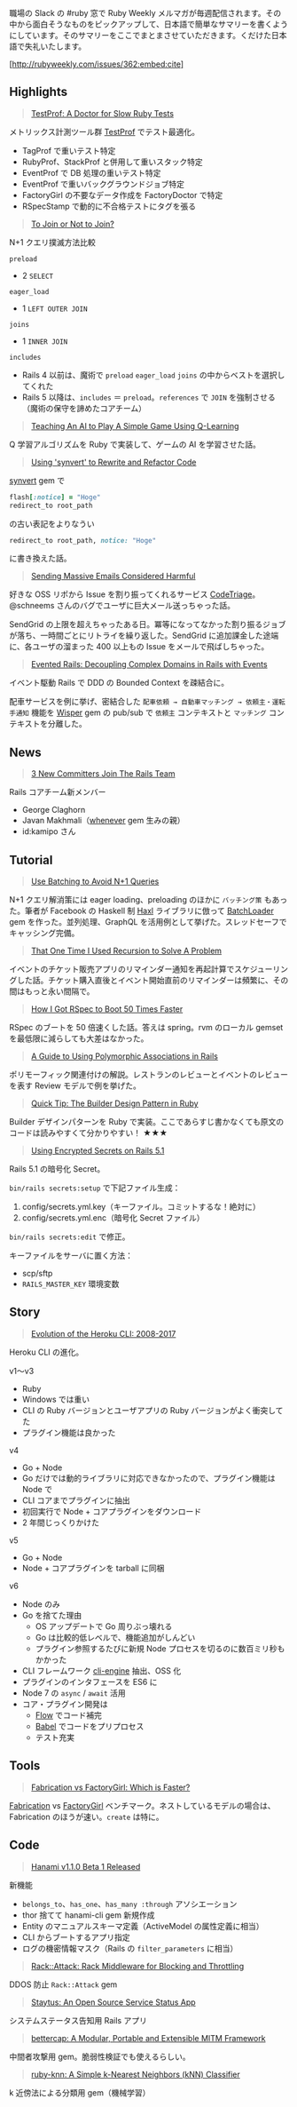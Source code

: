 職場の Slack の #ruby 窓で Ruby Weekly メルマガが毎週配信されます。その中から面白そうなものをピックアップして、日本語で簡単なサマリーを書くようにしています。そのサマリーをここでまとまさせていただきます。くだけた日本語で失礼いたします。

[http://rubyweekly.com/issues/362:embed:cite]

## Highlights

<a name="test-prof"></a>

> [TestProf: A Doctor for Slow Ruby Tests](https://evilmartians.com/chronicles/testprof-a-good-doctor-for-slow-ruby-tests)

メトリックス計測ツール群 [TestProf](https://github.com/palkan/test-prof) でテスト最適化。

- TagProf で重いテスト特定
- RubyProf、StackProf と併用して重いスタック特定
- EventProf で DB 処理の重いテスト特定
- EventProf で重いバックグラウンドジョブ特定
- FactoryGirl の不要なデータ作成を FactoryDoctor で特定
- RSpecStamp で動的に不合格テストにタグを張る

> [To Join or Not to Join?](https://goiabada.blog/to-join-or-not-to-join-an-act-of-includes-f6728fcefea3)

N+1 クエリ撲滅方法比較

`preload`

- 2 `SELECT`

`eager_load`

- 1 `LEFT OUTER JOIN`

`joins`

- 1 `INNER JOIN`

`includes`

- Rails 4 以前は、魔術で `preload` `eager_load` `joins` の中からベストを選択してくれた
- Rails 5 以降は、`includes` ＝ `preload`。`references` で `JOIN` を強制させる（魔術の保守を諦めたコアチーム）

> [Teaching An AI to Play A Simple Game Using Q-Learning](http://www.practicalai.io/teaching-ai-play-simple-game-using-q-learning/)

Q 学習アルゴリズムを Ruby で実装して、ゲームの AI を学習させた話。

> [Using 'synvert' to Rewrite and Refactor Code](https://thomasleecopeland.com/2017/08/15/automating-redirectto-flash-cleanup.html)

[synvert](https://github.com/xinminlabs/synvert) gem で

```ruby
flash[:notice] = "Hoge"
redirect_to root_path
```

の古い表記をよりなうい

```ruby
redirect_to root_path, notice: "Hoge"
```

に書き換えた話。

> [Sending Massive Emails Considered Harmful](https://www.schneems.com/2017/08/15/sending-massive-emails-considered-harmful/)

好きな OSS リポから Issue を割り振ってくれるサービス [CodeTriage](https://www.codetriage.com/)。@schneems さんのバグでユーザに巨大メール送っちゃった話。

SendGrid の上限を超えちゃったある日。冪等になってなかった割り振るジョブが落ち、一時間ごとにリトライを繰り返した。SendGrid に追加課金した途端に、各ユーザの溜まった 400 以上もの Issue をメールで飛ばしちゃった。

> [Evented Rails: Decoupling Complex Domains in Rails with Events](http://blog.carbonfive.com/2017/07/18/evented-rails-decoupling-complex-domains-in-rails-with-domain-events/)

イベント駆動 Rails で DDD の Bounded Context を疎結合に。

配車サービスを例に挙げ、密結合した `配車依頼 → 自動車マッチング → 依頼主・運転手通知` 機能を [Wisper](https://github.com/krisleech/wisper) gem の pub/sub で `依頼主` コンテキストと `マッチング` コンテキストを分離した。

## News

> [3 New Committers Join The Rails Team](http://weblog.rubyonrails.org/2017/8/15/three-new-committers/)

Rails コアチーム新メンバー

- George Claghorn
- Javan Makhmali（[whenever](https://github.com/javan/whenever) gem 生みの親）
- id:kamipo さん

## Tutorial

> [Use Batching to Avoid N+1 Queries](https://engineering.universe.com/batching-a-powerful-way-to-solve-n-1-queries-every-rubyist-should-know-24e20c6e7b94)

N+1 クエリ解消策には eager loading、preloading のほかに `バッチング策` もあった。筆者が Facebook の Haskell 制 [Haxl](https://github.com/facebook/Haxl) ライブラリに倣って [BatchLoader](https://github.com/exAspArk/batch-loader) gem を作った。並列処理、GraphQL を活用例として挙げた。スレッドセーフでキャッシング完備。

> [That One Time I Used Recursion to Solve A Problem](http://blog.arkency.com/that-one-time-i-used-recursion-to-solve-a-problem/)

イベントのチケット販売アプリのリマインダー通知を再起計算でスケジューリングした話。チケット購入直後とイベント開始直前のリマインダーは頻繁に、その間はもっと永い間隔で。

> [How I Got RSpec to Boot 50 Times Faster](https://schwad.github.io/ruby/rails/testing/2017/08/14/50-times-faster-rspec-loading.html)

RSpec のブートを 50 倍速くした話。答えは spring。rvm のローカル gemset を最低限に減らしても大差はなかった。

> [A Guide to Using Polymorphic Associations in Rails](https://semaphoreci.com/blog/2017/08/16/polymorphic-associations-in-rails.html)

ポリモーフィック関連付けの解説。レストランのレビューとイベントのレビューを表す Review モデルで例を挙げた。

> [Quick Tip: The Builder Design Pattern in Ruby](https://medium.com/kkempin/builder-design-pattern-in-ruby-dfa2d557ff1b)

Builder デザインパターンを Ruby で実装。ここであらすじ書かなくても原文のコードは読みやすくて分かりやすい！ ★★★

> [Using Encrypted Secrets on Rails 5.1](https://www.engineyard.com/blog/encrypted-rails-secrets-on-rails-5.1)

Rails 5.1 の暗号化 Secret。

`bin/rails secrets:setup` で下記ファイル生成：

1. config/secrets.yml.key（キーファイル。コミットするな！絶対に）
2. config/secrets.yml.enc（暗号化 Secret ファイル）

`bin/rails secrets:edit` で修正。

キーファイルをサーバに置く方法：

- scp/sftp
- `RAILS_MASTER_KEY` 環境変数

## Story

> [Evolution of the Heroku CLI: 2008-2017](https://blog.heroku.com/evolution-of-heroku-cli-2008-2017)

Heroku CLI の進化。

v1〜v3

- Ruby
- Windows では重い
- CLI の Ruby バージョンとユーザアプリの Ruby バージョンがよく衝突してた
- プラグイン機能は良かった

v4

- Go + Node
- Go だけでは動的ライブラリに対応できなかったので、プラグイン機能は Node で
- CLI コアまでプラグインに抽出
- 初回実行で Node + コアプラグインをダウンロード
- 2 年間じっくりかけた

v5

- Go + Node
- Node + コアプラグインを tarball に同梱

v6

- Node のみ
- Go を捨てた理由
  - OS アップデートで Go 周りぶっ壊れる
  - Go は比較的低レベルで、機能追加がしんどい
  - プラグイン参照するたびに新規 Node プロセスを切るのに数百ミリ秒もかかった
- CLI フレームワーク [cli-engine](https://github.com/heroku/cli-engine) 抽出、OSS 化
- プラグインのインタフェースを ES6 に
- Node 7 の `async` / `await` 活用
- コア・プラグイン開発は
  - [Flow](https://flow.org/) でコード補完
  - [Babel](https://babeljs.io/) でコードをプリプロセス
  - テスト充実

## Tools

> [Fabrication vs FactoryGirl: Which is Faster?](https://ksylvest.com/posts/2017-08-12/fabrication-vs-factorygirl)

[Fabrication](http://www.fabricationgem.org/) vs [FactoryGirl](https://github.com/thoughtbot/factory_girl) ベンチマーク。ネストしているモデルの場合は、Fabrication のほうが速い。`create` は特に。

## Code

> [Hanami v1.1.0 Beta 1 Released](http://hanamirb.org/blog/2017/08/11/announcing-hanami-110beta1.html)

新機能

- `belongs_to`、`has_one`、`has_many :through` アソシエーション
- thor 捨てて hanami-cli gem 新規作成
- Entity のマニュアルスキーマ定義（ActiveModel の属性定義に相当）
- CLI からブートするアプリ指定
- ログの機密情報マスク（Rails の `filter_parameters` に相当）

> [Rack::Attack: Rack Middleware for Blocking and Throttling](https://github.com/kickstarter/rack-attack)

DDOS 防止 `Rack::Attack` gem

> [Staytus: An Open Source Service Status App](https://github.com/adamcooke/staytus)

システムステータス告知用 Rails アプリ

> [bettercap: A Modular, Portable and Extensible MITM Framework](https://github.com/evilsocket/bettercap)

中間者攻撃用 gem。脆弱性検証でも使えるらしい。

> [ruby-knn: A Simple k-Nearest Neighbors (kNN) Classifier](https://github.com/JonMidhir/ruby-knn)

k 近傍法による分類用 gem（機械学習）
